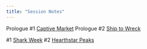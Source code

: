 ```yaml
---
title: "Session Notes"
---
```


Prologue #1 [Captive Market](notes/Captive%20Market.md)
Prologue #2 [Ship to Wreck](notes/Ship%20to%20Wreck.md)

#1 [Shark Week](notes/Shark%20Week.md)
#2 [Hearthstar Peaks](notes/Hearthstar%20Peaks.md)